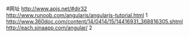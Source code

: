 #网址
http://www.apjs.net/#dir32
http://www.runoob.com/angularjs/angularjs-tutorial.html                     1
http://www.360doc.com/content/14/0414/15/14416931_368816305.shtml
http://each.sinaapp.com/angular/                     2